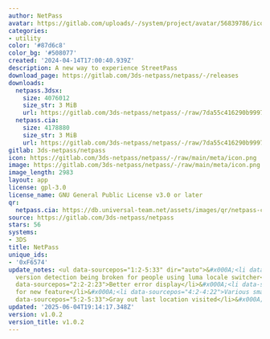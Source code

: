 ```yaml
---
author: NetPass
avatar: https://gitlab.com/uploads/-/system/project/avatar/56839786/icon.png
categories:
- utility
color: '#87d6c8'
color_bg: '#508077'
created: '2024-04-14T17:00:40.939Z'
description: A new way to experience StreetPass
download_page: https://gitlab.com/3ds-netpass/netpass/-/releases
downloads:
  netpass.3dsx:
    size: 4076012
    size_str: 3 MiB
    url: https://gitlab.com/3ds-netpass/netpass/-/raw/7da55c416290b999724b86f1cf14d8d73242e1bc/netpass.3dsx?inline=false
  netpass.cia:
    size: 4178880
    size_str: 3 MiB
    url: https://gitlab.com/3ds-netpass/netpass/-/raw/7da55c416290b999724b86f1cf14d8d73242e1bc/netpass.cia?inline=false
gitlab: 3ds-netpass/netpass
icon: https://gitlab.com/3ds-netpass/netpass/-/raw/main/meta/icon.png
image: https://gitlab.com/3ds-netpass/netpass/-/raw/main/meta/icon.png
image_length: 2983
layout: app
license: gpl-3.0
license_name: GNU General Public License v3.0 or later
qr:
  netpass.cia: https://db.universal-team.net/assets/images/qr/netpass-cia.png
source: https://gitlab.com/3ds-netpass/netpass
stars: 56
systems:
- 3DS
title: NetPass
unique_ids:
- '0xF6574'
update_notes: <ul data-sourcepos="1:2-5:33" dir="auto">&#x000A;<li data-sourcepos="1:2-1:75">Fix
  version detection being broken for people using luma locale switcher</li>&#x000A;<li
  data-sourcepos="2:2-2:23">Better error display</li>&#x000A;<li data-sourcepos="3:2-3:31">Preparations
  for new feature</li>&#x000A;<li data-sourcepos="4:2-4:22">Various small fixes</li>&#x000A;<li
  data-sourcepos="5:2-5:33">Gray out last location visited</li>&#x000A;</ul>
updated: '2025-06-04T19:14:17.348Z'
version: v1.0.2
version_title: v1.0.2
---
```

